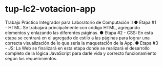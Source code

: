 # tup-lc2-votacion-app
Trabajo Práctico Integrador para Laboratorio de Computación II
● Etapa #1 - HTML: Se trabajará principalmente con código HTML, agregando elementos y
enlazando las diferentes páginas.
● Etapa #2 - CSS: En esta etapa se centrará en el agregado de estilo a las páginas para lograr una
correcta visualización de lo que sería la maquetación de la App.
● Etapa #3 - JS: La Web se finalizará en esta etapa donde se realizará el desarrollo completo de la
lógica JavaScript para darle vida y correcto funcionamiento según los requerimientos.
